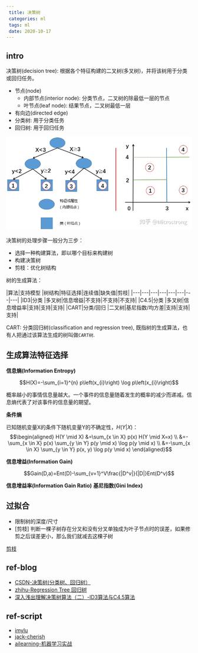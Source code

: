 ```yaml
---
 title: 决策树
 categories: ml
 tags: ml
 date: 2020-10-17
---
```

## intro

决策树(decision tree): 根据各个特征构建的二叉树(多叉树)，并将该树用于分类或回归任务。

- 节点(node)
    - 内部节点(interior node): 分类节点，二叉树的除最低一层的节点
    - 叶节点(leaf node): 结果节点，二叉树最低一层
- 有向边(directed edge)
- 分类树:  用于分类任务
- 回归树: 用于回归任务

![decision_tree_intro](imgs/decision_tree_intro.jpg)

决策树的处理步骤一般分为三步：

- 选择一种构建算法，即以哪个目标来构建树
- 构建决策树
- 剪枝：优化树结构

树的生成算法：

|算法|支持模型 |树结构|特征选择|连续值|缺失值|剪枝|
|---|---|---|---|---|---|---|---|
|ID3|分类 |多叉树|信息增益|不支持|不支持|不支持|
|C4.5|分类 |多叉树|信息增益率|支持|支持|支持|
|CART|分类/回归 |二叉树|基尼指数/均方差|支持|支持|支持|


CART: 分类回归树(classification and regression tree), 既指树的生成算法，也有人把通过该算法生成的树叫做`CART树`.


## 生成算法特征选择

**信息熵(Information Entropy)**

$$H(X)=-\sum_{i=1}^{n} p\left(x_{i}\right) \log p\left(x_{i}\right)$$

概率越小的事情信息量越大。一个事件的信息量随着发生的概率的减少而递减。信息熵代表了对该事件的信息量的期望。

**条件熵**

已知随机变量X的条件下随机变量Y的不确定性，$H(Y|X)$：
$$\begin{aligned}
H(Y \mid X) &=\sum_{x \in X} p(x) H(Y \mid X=x) \\
&=-\sum_{x \in X} p(x) \sum_{y \in Y} p(y \mid x) \log p(y \mid x) \\
&=-\sum_{x \in X} \sum_{y \in Y} p(x, y) \log p(y \mid x)
\end{aligned}$$

**信息增益(Information Gain)**

$$Gain(D,a)=Ent(D)-\sum_{v=1}^V\frac{|D^v|}{|D|}Ent(D^v)$$

**信息增益率(Information Gain Ratio)**
**基尼指数(Gini Index)**

## 过拟合

- 限制树的深度/尺寸
- [剪枝] 判断一棵子树存在分叉和没有分叉单独成为叶子节点时的误差，如果修剪之后误差更小，那么我们就减去这棵子树

[剪枝](https://mp.weixin.qq.com/s?__biz=MzUyMTM5OTM2NA==&mid=2247485607&idx=1&sn=185f9f42219c3bec275b3e56fad1a448&chksm=f9daf58ccead7c9a0e43bf08b829736c355bc70e4b1d2e59498561ca9465cdec583f206a3825&scene=21#wechat_redirect)

## ref-blog

- [CSDN-决策树(分类树、回归树）](https://blog.csdn.net/weixin_36586536/article/details/80468426)
- [zhihu-Regression Tree 回归树](https://zhuanlan.zhihu.com/p/82054400)
- [深入浅出理解决策树算法（二）-ID3算法与C4.5算法](https://zhuanlan.zhihu.com/p/26760551)

## ref-script

- [imylu](https://github.com/tushushu/imylu/tree/master/imylu)
- [jack-cherish](https://github.com/Jack-Cherish/Machine-Learning)
- [ailearning-机器学习实战](https://github.com/apachecn/AiLearning)

